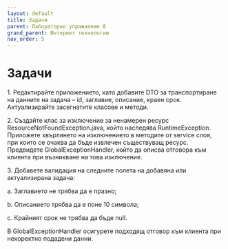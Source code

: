 ```yaml
---
layout: default
title: Задачи
parent: Лабораторно упражнение 8
grand_parent: Интернет технологии
nav_order: 5
---
```

# Задачи

1\.      Редактирайте приложението, като добавите DTO за транспортиране на данните на задача – id, заглавие, описание, краен срок. Актуализирайте засегнатите класове и методи.

2\.      Създайте клас за изключение за ненамерен ресурс ResourceNotFoundException.java, който наследява RuntimeException. Приложете хвърлянето на изключението в методите от service слоя, при които се очаква да бъде извлечен съществуващ ресурс.  Предвидете GlobalExceptionHandler, който да описва отговора към клиента при възникване на това изключение.


3\.      Добавете валидация на следните полета на добавяна или актуализирана задача:

a.      Заглавието не трябва да е празно;

b.      Описанието трябва да е поне 10 символа;

c.      Крайният срок не трябва да бъде null.

В GlobalExceptionHandler осигурете подходящ отговор към клиента при некоректно подадени данни.
